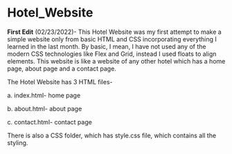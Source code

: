 # Hotel_Website
**First Edit** (02/23/2022)- This Hotel Website was my first attempt to make a simple website only from basic HTML and CSS incorporating everything I learned in the last month. By basic, I mean, I have not used any of the modern CSS technologies like 
Flex and Grid, instead I used floats to align elements. This website is like a website of any other hotel which has a home page, about page and a contact page. 

The Hotel Website has 3 HTML files- 

a. index.html- home page

b. about.html- about page

c. contact.html- contact page

There is also a CSS folder, which has style.css file, which contains all the styling. 
